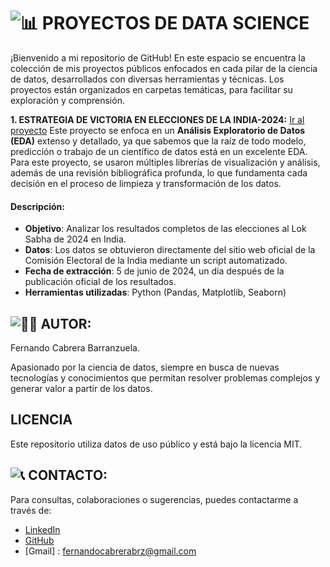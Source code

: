 # ![📊](https://img.icons8.com/fluency/48/000000/data.png) **PROYECTOS DE DATA SCIENCE**

¡Bienvenido a mi repositorio de GitHub! 
En este espacio se encuentra la colección de mis proyectos públicos enfocados en cada pilar de la ciencia de datos, desarrollados con diversas herramientas y técnicas. Los proyectos están organizados en carpetas temáticas, para facilitar su exploración y comprensión.

**1. ESTRATEGIA DE VICTORIA EN ELECCIONES DE LA INDIA-2024:** [Ir al proyecto](https://github.com/Ferx096/PROYECTOS_DATA_SCIENCE/tree/master/ESTRATEGIA_VICTORIA_ELECTORAL_INDIA_2024)
Este proyecto se enfoca en un **Análisis Exploratorio de Datos (EDA)** extenso y detallado, ya que sabemos que la raíz de todo modelo, predicción o trabajo de un científico de datos está en un excelente EDA. Para este proyecto, se usaron múltiples librerías de visualización y análisis, además de una revisión bibliográfica profunda, lo que fundamenta cada decisión en el proceso de limpieza y transformación de los datos.
#### Descripción:
- **Objetivo**: Analizar los resultados completos de las elecciones al Lok Sabha de 2024 en India.
- **Datos**: Los datos se obtuvieron directamente del sitio web oficial de la Comisión Electoral de la India mediante un script automatizado.
- **Fecha de extracción**: 5 de junio de 2024, un día después de la publicación oficial de los resultados.
- **Herramientas utilizadas**: Python (Pandas, Matplotlib, Seaborn)
  
## ![👨‍💻](https://img.icons8.com/fluency/48/000000/developer.png) **AUTOR:**
Fernando Cabrera Barranzuela.

Apasionado por la ciencia de datos, siempre en busca de nuevas tecnologías y conocimientos que permitan resolver problemas complejos y generar valor a partir de los datos.

## **LICENCIA**
Este repositorio utiliza datos de uso público y está bajo la licencia MIT.

## ![📞](https://img.icons8.com/fluency/48/000000/phone.png) **CONTACTO**:
Para consultas, colaboraciones o sugerencias, puedes contactarme a través de:
- [LinkedIn](https://www.linkedin.com/in/fernando-cabrera-barranzuela/)
- [GitHub](https://github.com/Ferx096)
- [Gmail] : fernandocabrerabrz@gmail.com
